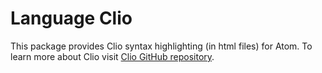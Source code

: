 # Language Clio

This package provides Clio syntax highlighting (in html files) for Atom. To learn more about
Clio visit [Clio GitHub repository](https://github.com/clio-lang/clio).
